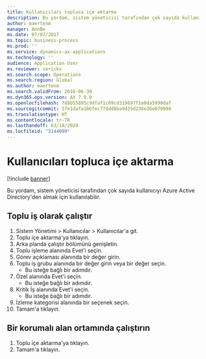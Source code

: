 ```yaml
---
title: Kullanıcıları topluca içe aktarma
description: Bu yordam, sistem yöneticisi tarafından çok sayıda kullanıcıyı Azure Active Directory'den almak için kullanılabilir.
author: maertenm
manager: AnnBe
ms.date: 07/07/2017
ms.topic: business-process
ms.prod: ''
ms.service: dynamics-ax-applications
ms.technology: ''
audience: Application User
ms.reviewer: sericks
ms.search.scope: Operations
ms.search.region: Global
ms.author: maertenm
ms.search.validFrom: 2016-06-30
ms.dyn365.ops.version: AX 7.0.0
ms.openlocfilehash: 7d8b55895c9dfaf1c69cd319697f1e0da5990daf
ms.sourcegitcommit: 57e1dafa186fec77ddd8ba9425d238e36e0f0998
ms.translationtype: HT
ms.contentlocale: tr-TR
ms.lasthandoff: 03/18/2020
ms.locfileid: "3144099"
---
```

# <a name="import-users-in-bulk"></a>Kullanıcıları topluca içe aktarma

[!include [banner](../../includes/banner.md)]

Bu yordam, sistem yöneticisi tarafından çok sayıda kullanıcıyı Azure Active Directory'den almak için kullanılabilir.


## <a name="run-as-a-batch-job"></a>Toplu iş olarak çalıştır
1. Sistem Yönetimi > Kullanıcılar > Kullanıcılar'a git.
2. Toplu içe aktarma'ya tıklayın.
3. Arka planda çalıştır bölümünü genişletin.
4. Toplu işleme alanında Evet'i seçin.
5. Görev açıklaması alanında bir değer girin.
6. Toplu iş grubu alanında bir değer girin veya bir değer seçin.
    * Bu isteğe bağlı bir adımdır.  
7. Özel alanında Evet'i seçin.
    * Bu isteğe bağlı bir adımdır.  
8. Kritik İş alanında Evet'i seçin.
    * Bu isteğe bağlı bir adımdır.  
9. İzleme kategorisi alanında bir seçenek seçin.
10. Tamam'a tıklayın.

## <a name="run-in-a-sandbox-environment"></a>Bir korumalı alan ortamında çalıştırın
1. Toplu içe aktarma'ya tıklayın.
2. Tamam'a tıklayın.

